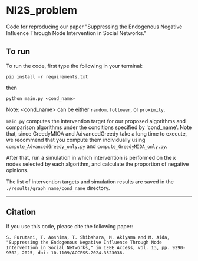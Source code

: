 # NI2S_problem

Code for reproducing our paper "Suppressing the Endogenous Negative Influence Through Node Intervention in Social Networks."

## To run

To run the code, first type the following in your terminal:
```
pip install -r requirements.txt
```
then
```
python main.py <cond_name>
```
Note: <cond_name> can be either `random`, `follower`, or `proximity`.

`main.py` computes the intervention target for our proposed algorithms and comparison algorithms under the conditions specified by 'cond_name'.
Note that, since GreedyMIOA and AdvancedGreedy take a long time to execute, we recommend that you compute them individually using `compute_AdvancedGreedy_only.py` and `compute_GreedyMIOA_only.py`.

After that, run a simulation in which intervention is performed on the $k$ nodes selected by each algorithm, and calculate the proportion of negative opinions.

The list of intervention targets and simulation results are saved in the `./results/graph_name/cond_name` directory.

---
## Citation

If you use this code, please cite the following paper:
```
S. Furutani, T. Aoshima, T. Shibahara, M. Akiyama and M. Aida, "Suppressing the Endogenous Negative Influence Through Node Intervention in Social Networks," in IEEE Access, vol. 13, pp. 9290-9302, 2025, doi: 10.1109/ACCESS.2024.3523036.
```
